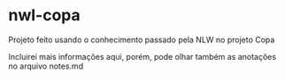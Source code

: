 # nwl-copa
Projeto feito usando o conhecimento passado pela NLW no projeto Copa

Incluirei mais informações aqui, porém, pode olhar também as anotações no arquivo notes.md
